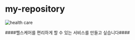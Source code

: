 # my-repository

![health care](https://asset.fujifilm.com/www/kr/files/2021-03/ea1592de60b405c767bb1eab3981729b/pic_03_02.png)

####헬스케어를 편리하게 할 수 있는 서비스를 만들고 싶습니다####
